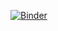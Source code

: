 [![Binder](http://mybinder.org/badge.svg)](http://beta.mybinder.org/v2/gh/tlamadon/blm-replicate/binder?urlpath=rstudio)

